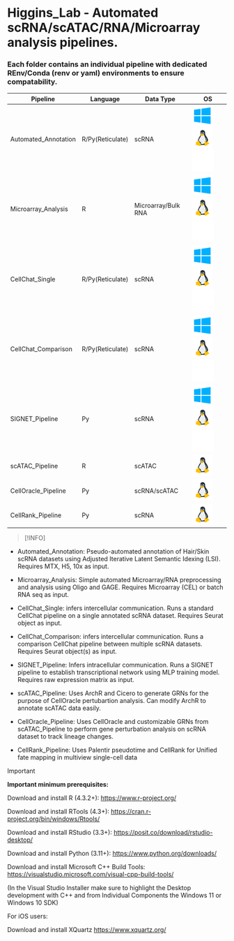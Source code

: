 # Higgins_Lab - Automated scRNA/scATAC/RNA/Microarray analysis pipelines.

### Each folder contains an individual pipeline with dedicated **REnv/Conda** (renv or yaml) environments to ensure compatability.
|Pipeline|Language|Data Type|OS|
|---|---|---|---|
|Automated_Annotation|R/Py(Reticulate)|scRNA|![Windows](./Assets/icon_windows.png)![Linux](./Assets/icon_linux.png)![iOS](./Assets/icon_apple.png)
|Microarray_Analysis|R|Microarray/Bulk RNA|![Windows](./Assets/icon_windows.png)![Linux](./Assets/icon_linux.png)![iOS](./Assets/icon_apple.png)
|CellChat_Single|R/Py(Reticulate)|scRNA|![Windows](./Assets/icon_windows.png)![Linux](./Assets/icon_linux.png)![iOS](./Assets/icon_apple.png)
|CellChat_Comparison|R/Py(Reticulate)|scRNA|![Windows](./Assets/icon_windows.png)![Linux](./Assets/icon_linux.png)![iOS](./Assets/icon_apple.png)
|SIGNET_Pipeline|Py|scRNA|![Windows](./Assets/icon_windows.png)![Linux](./Assets/icon_linux.png)![iOS](./Assets/icon_apple.png)
|scATAC_Pipeline|R|scATAC|![Linux](./Assets/icon_linux.png)
|CellOracle_Pipeline|Py|scRNA/scATAC|![Linux](./Assets/icon_linux.png)
|CellRank_Pipeline|Py|scRNA|![Linux](./Assets/icon_linux.png)

> [!INFO]

* Automated_Annotation: Pseudo-automated annotation of Hair/Skin scRNA datasets using Adjusted Iterative Latent Semantic Idexing (LSI). Requires MTX, H5, 10x as input.

* Microarray_Analysis: Simple automated Microarray/RNA preprocessing and analysis using Oligo and GAGE. Requires Microarray (CEL) or batch RNA seq as input.

* CellChat_Single: infers intercellular communication. Runs a standard CellChat pipeline on a single annotated scRNA dataset. Requires Seurat object as input.

* CellChat_Comparison: infers intercellular communication. Runs a comparison CellChat pipeline between multiple scRNA datasets. Requires Seurat object(s) as input.

* SIGNET_Pipeline: Infers intracellular communication. Runs a SIGNET pipeline to establish transcriptional network using MLP training model. Requires raw expression matrix as input.

* scATAC_Pipeline: Uses ArchR and Cicero to generate GRNs for the purpose of CellOracle pertubartion analysis. Can modify ArchR to annotate scATAC data easily.

* CellOracle_Pipeline: Uses CellOracle and customizable GRNs from scATAC_Pipeline to perform gene perturbation analysis on scRNA dataset to track lineage changes.

* CellRank_Pipeline: Uses Palentir pseudotime and CellRank for Unified fate mapping in multiview single-cell data


> [!IMPORTANT]
>**Important minimum prerequisites:**

Download and install R (4.3.2+): https://www.r-project.org/

Download and install RTools (4.3+): https://cran.r-project.org/bin/windows/Rtools/

Download and install RStudio (3.3+): https://posit.co/download/rstudio-desktop/

Download and install Python (3.11+): https://www.python.org/downloads/

Download and install Microsoft C++ Build Tools: https://visualstudio.microsoft.com/visual-cpp-build-tools/

(In the Visual Studio Installer make sure to highlight the Desktop development with C++ and from Individual Components the Windows 11 or Windows 10 SDK)

For iOS users:

Download and install XQuartz https://www.xquartz.org/

